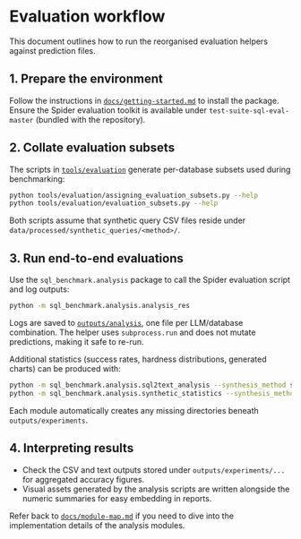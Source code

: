 # Evaluation workflow

This document outlines how to run the reorganised evaluation helpers against prediction files.

## 1. Prepare the environment

Follow the instructions in [`docs/getting-started.md`](../getting-started.md) to install the package. Ensure the Spider evaluation toolkit is available under `test-suite-sql-eval-master` (bundled with the repository).

## 2. Collate evaluation subsets

The scripts in [`tools/evaluation`](../../tools/evaluation) generate per-database subsets used during benchmarking:

```bash
python tools/evaluation/assigning_evaluation_subsets.py --help
python tools/evaluation/evaluation_subsets.py --help
```

Both scripts assume that synthetic query CSV files reside under `data/processed/synthetic_queries/<method>/`.

## 3. Run end-to-end evaluations

Use the `sql_benchmark.analysis` package to call the Spider evaluation script and log outputs:

```bash
python -m sql_benchmark.analysis.analysis_res
```

Logs are saved to [`outputs/analysis`](../../outputs/analysis), one file per LLM/database combination. The helper uses `subprocess.run` and does not mutate predictions, making it safe to re-run.

Additional statistics (success rates, hardness distributions, generated charts) can be produced with:

```bash
python -m sql_benchmark.analysis.sql2text_analysis --synthesis_method schema_guided
python -m sql_benchmark.analysis.synthetic_statistics --synthesis_method llm_based --output_file outputs/experiments/SQL2text/llm_based/summary.json
```

Each module automatically creates any missing directories beneath `outputs/experiments`.

## 4. Interpreting results

- Check the CSV and text outputs stored under `outputs/experiments/...` for aggregated accuracy figures.
- Visual assets generated by the analysis scripts are written alongside the numeric summaries for easy embedding in reports.

Refer back to [`docs/module-map.md`](../module-map.md) if you need to dive into the implementation details of the analysis modules.
